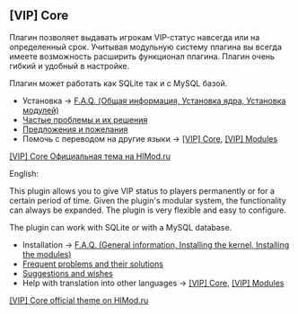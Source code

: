 ## [VIP] Core

Плагин позволяет выдавать игрокам VIP-статус навсегда или на определенный срок.
Учитывая модульную систему плагина вы всегда имеете возможность расширить функционал плагина.
Плагин очень гибкий и удобный в настройке.

Плагин может работать как SQLite так и с MySQL базой.

- Установка -> [F.A.Q. (Общая информация, Установка ядра, Установка модулей)](http://hlmod.ru/threads/f-a-q-obschaja-informacija-ustanovka-jadra-ustanovka-modulej.33986/)
- [Частые проблемы и их решения](http://hlmod.ru/threads/chastye-problemy-i-ix-reshenija.33988/)
- [Предложения и пожелания](http://hlmod.ru/threads/predlozhenija-po-uluchsheniju-vip-i-idei-dlja-modulej.26407/)
- Помочь с переводом на другие языки -> [[VIP] Core](http://translator.mitchdempsey.com/sourcemod_plugins/265), [[VIP] Modules](http://translator.mitchdempsey.com/sourcemod_plugins/272)

[[VIP] Core Официальная тема на HlMod.ru](http://hlmod.ru/resources/vip-core.245/)

English:

This plugin allows you to give VIP status to players permanently or for a certain period of time.
Given the plugin's modular system, the functionality can always be expanded.
The plugin is very flexible and easy to configure.

The plugin can work with SQLite or with a MySQL database.

- Installation -> [F.A.Q. (General information, Installing the kernel, Installing the modules)](http://hlmod.ru/threads/f-a-q-obschaja-informacija-ustanovka-jadra-ustanovka-modulej.33986/)
- [Frequent problems and their solutions](http://hlmod.ru/threads/chastye-problemy-i-ix-reshenija.33988/)
- [Suggestions and wishes](http://hlmod.ru/threads/predlozhenija-po-uluchsheniju-vip-i-idei-dlja-modulej.26407/)
- Help with translation into other languages ​​-> [[VIP] Core](http://translator.mitchdempsey.com/sourcemod_plugins/265), [[VIP] Modules](http://translator.mitchdempsey.com/sourcemod_plugins/272)

[[VIP] Core official theme on HlMod.ru](http://hlmod.ru/resources/vip-core.245/)
